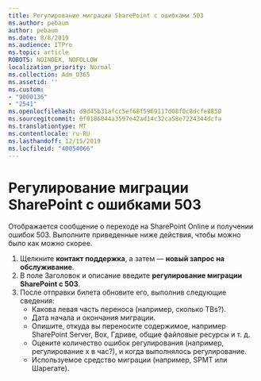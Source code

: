 ```yaml
---
title: Регулирование миграции SharePoint с ошибками 503
ms.author: pebaum
author: pebaum
ms.date: 8/8/2019
ms.audience: ITPro
ms.topic: article
ROBOTS: NOINDEX, NOFOLLOW
localization_priority: Normal
ms.collection: Adm_O365
ms.assetid: ''
ms.custom:
- "9000136"
- "2541"
ms.openlocfilehash: d9d45b31afcc5ef68f5969117d08f0c8dcfe8850
ms.sourcegitcommit: 0f0186044a3597e42ad14c32ca58e7224344dcfa
ms.translationtype: MT
ms.contentlocale: ru-RU
ms.lasthandoff: 12/15/2019
ms.locfileid: "40054066"
---
```

# <a name="sharepoint-migration-throttling-with-503-errors"></a>Регулирование миграции SharePoint с ошибками 503

Отображается сообщение о переходе на SharePoint Online и получении ошибок 503. Выполните приведенные ниже действия, чтобы можно было как можно скорее. 

1. Щелкните **контакт поддержка**, а затем — **новый запрос на обслуживание**.
2. В поле Заголовок и описание введите **регулирование миграции SharePoint с 503**.
3. После отправки билета обновите его, выполнив следующие сведения:
    - Какова левая часть переноса (например, сколько TBs?).
    - Дата начала и окончания миграции.
    - Опишите, откуда вы переносите содержимое, например SharePoint Server, Box, Гдриве, общие файловые ресурсы и т. д.
    - Оцените количество ошибок регулирования (например, регулирование x в час?), и когда выполнялось регулирование.
    - Используемое средство миграции (например, SPMT или Шарегате).


